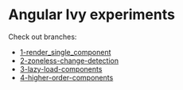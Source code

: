 # Angular Ivy experiments

Check out branches:

  * [1-render_single_component](https://github.com/andrei-antal/angular-ivy-examples/tree/1-render_single_component)
  *  [2-zoneless-change-detection](https://github.com/andrei-antal/angular-ivy-examples/tree/2-zoneless-change-detection)
  * [3-lazy-load-components](https://github.com/andrei-antal/angular-ivy-examples/tree/3-lazy-load-components)
  * [4-higher-order-components](https://github.com/andrei-antal/angular-ivy-examples/tree/4-higher-order-components)
